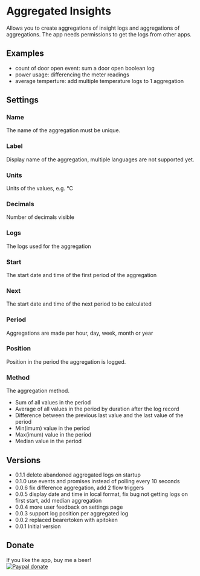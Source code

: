 # Aggregated Insights

Allows you to create aggregations of insight logs and aggregations of aggregations.
The app needs permissions to get the logs from other apps.

## Examples
* count of door open event: sum a door open boolean log
* power usage: differencing the meter readings
* average temperture: add multiple temperature logs to 1 aggregation

## Settings
### Name
The name of the aggregation must be unique.
### Label
Display name of the aggregation, multiple languages are not supported yet.
### Units
Units of the values, e.g. °C
### Decimals
Number of decimals visible
### Logs
The logs used for the aggregation
### Start
The start date and time of the first period of the aggregation
### Next
The start date and time of the next period to be calculated
### Period
Aggregations are made per hour, day, week, month or year
### Position
Position in the period the aggregation is logged.
### Method
The aggregation method.
* Sum of all values in the period
* Average of all values in the period by duration after the log record
* Difference between the previous last value and the last value of the period
* Min(imum) value in the period
* Max(imum) value in the period
* Median value in the period

## Versions
* 0.1.1 delete abandoned aggregated logs on startup
* 0.1.0 use events and promises instead of polling every 10 seconds
* 0.0.6 fix difference aggregation, add 2 flow triggers
* 0.0.5 display date and time in local format, fix bug not getting logs on first start, add median aggregation 
* 0.0.4 more user feedback on settings page
* 0.0.3 support log position per aggregated log
* 0.0.2 replaced bearertoken with apitoken
* 0.0.1 Initial version

## Donate
If you like the app, buy me a beer!  
[![Paypal donate][pp-donate-image]][pp-donate-link]

[pp-donate-link]: https://www.paypal.me/basvm
[pp-donate-image]: https://www.paypalobjects.com/en_US/i/btn/btn_donateCC_LG.gif
